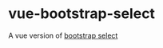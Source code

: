 # vue-bootstrap-select
A vue version of [bootstrap select](https://github.com/snapappointments/bootstrap-select/)
